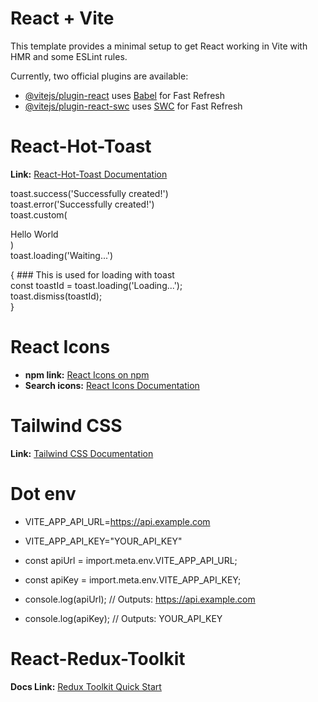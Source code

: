 # React + Vite

This template provides a minimal setup to get React working in Vite with HMR and some ESLint rules.

Currently, two official plugins are available:

- [@vitejs/plugin-react](https://github.com/vitejs/vite-plugin-react/blob/main/packages/plugin-react/README.md) uses [Babel](https://babeljs.io/) for Fast Refresh
- [@vitejs/plugin-react-swc](https://github.com/vitejs/vite-plugin-react-swc) uses [SWC](https://swc.rs/) for Fast Refresh
#


# React-Hot-Toast

**Link:** [React-Hot-Toast Documentation](https://react-hot-toast.com/docs/toast)

toast.success('Successfully created!')  
toast.error('Successfully created!')  
toast.custom(<div>Hello World</div>)  
toast.loading('Waiting...')  

{
    ### This is used for loading with toast  
     const toastId = toast.loading('Loading...');  
     toast.dismiss(toastId);  
}

# React Icons

- **npm link:** [React Icons on npm](https://www.npmjs.com/package/react-icons)
- **Search icons:** [React Icons Documentation](https://react-icons.github.io/react-icons/)


# Tailwind CSS

**Link:** [Tailwind CSS Documentation](https://tailwindcss.com/docs/guides/vite)

# Dot env

- VITE_APP_API_URL=https://api.example.com
- VITE_APP_API_KEY="YOUR_API_KEY"

- const apiUrl = import.meta.env.VITE_APP_API_URL;
- const apiKey = import.meta.env.VITE_APP_API_KEY;

- console.log(apiUrl); // Outputs: https://api.example.com
- console.log(apiKey); // Outputs: YOUR_API_KEY


# React-Redux-Toolkit

**Docs Link:** [Redux Toolkit Quick Start](https://redux-toolkit.js.org/tutorials/quick-start)
